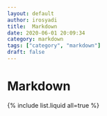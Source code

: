 ```yaml
---
layout: default
author: irosyadi
title:  Markdown
date: 2020-06-01 20:09:34
category: markdown
tags: ["category", "markdown"]
draft: false
---
```


# Markdown

{% include list.liquid all=true %}